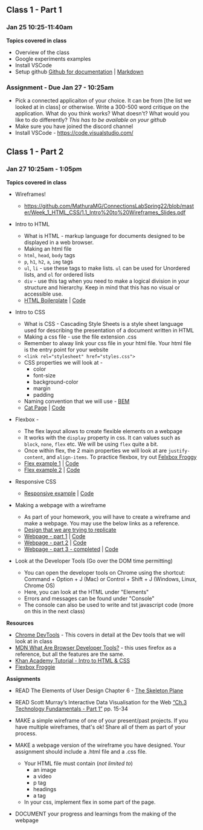 ## Class 1 - Part 1
### Jan 25 10:25-11:40am

**Topics covered in class**
* Overview of the class
* Google experiments examples
* Install VSCode
* Setup github [Github for documentation](https://github.com/MathuraMG/Resources/blob/main/Github-for-documentation.md) | [Markdown](https://markdown-it.github.io/)

### **Assignment - Due Jan 27 - 10:25am**
* Pick a connected applicaiton of your choice. It can be from [the list we looked at in class] or otherwise. Write a 300-500 word critique on the application. What do you think works? What doesn't? What would you like to do differently? *This has to be available on your github*
* Make sure you have joined the discord channel 
* Install VSCode - https://code.visualstudio.com/

## Class 1 - Part 2
### Jan 27 10:25am - 1:05pm

**Topics covered in class**
* Wireframes!
  * https://github.com/MathuraMG/ConnectionsLabSpring22/blob/master/Week_1_HTML_CSS/1.1_Intro%20to%20Wireframes_Slides.pdf

* Intro to HTML 
  * What is HTML - markup language for documents designed to be displayed in a web browser. 
  * Making an html file
  * `html`, `head`, `body` tags
  * `p`, `h1`, `h2`, `a`, `img` tags
  * `ul`, `li` - use these tags to make lists. `ul` can be used for Unordered lists, and `ol` for ordered lists
  * `div` - use this tag when you need to make a logical division in your structure and hierarchy. Keep in mind that this has no visual or accessible use.
  * [HTML Boilerplate](https://mathuramg.com/ConnectionsLabSpring22/Week_1_HTML_CSS/HTML_Boilerplate/) | [Code](https://github.com/MathuraMG/ConnectionsLabSpring22/tree/master/Week_1_HTML_CSS/HTML_Boilerplate)

* Intro to CSS
  * What is CSS - Cascading Style Sheets is a style sheet language used for describing the presentation of a document written in HTML
  * Making a css file - use the file extension .css
  * Remember to alway link your css file in your html file. Your html file is the entry point for your website
  * `<link rel="stylesheet" href="styles.css">`
  * CSS properties we will look at - 
    * color
    * font-size
    * background-color
    * margin
    * padding
  * Naming convention that we will use - [BEM](http://getbem.com/naming/)
  * [Cat Page](https://mathuramg.com/ConnectionsLabSpring22/Week_1_HTML_CSS/Simple_Cat_Page/) | [Code](https://github.com/MathuraMG/ConnectionsLabSpring22/tree/master/Week_1_HTML_CSS/Simple_Cat_Page)

* Flexbox - 
  * The flex layout allows to create flexible elements on a webpage
  * It works with the `display` property in css. It can values such as `block`, `none`, `flex` etc. We will be using `flex` quite a bit.
  * Once within flex, the 2 main properties we will look at are `justify-content`, and `align-items`. To practice flexbox, try out [Felxbox Froggy](https://flexboxfroggy.com/)
  * [Flex example 1](https://mathuramg.com/ConnectionsLabSpring22/Week_1_HTML_CSS/CSS_Layout_Flex_01/) | [Code](https://github.com/MathuraMG/ConnectionsLabSpring22/tree/master/Week_1_HTML_CSS/CSS_Layout_Flex_01)
  * [Flex example 2](https://mathuramg.com/ConnectionsLabSpring22/Week_1_HTML_CSS/CSS_Layout_Flex_02/) | [Code](https://github.com/MathuraMG/ConnectionsLabSpring22/tree/master/Week_1_HTML_CSS/CSS_Layout_Flex_02)
* Responsive CSS
  * [Responsive example](https://mathuramg.com/ConnectionsLabSpring22/Week_1_HTML_CSS/CSS_Layout_Fluid_Responsive/) | [Code](https://github.com/MathuraMG/ConnectionsLabSpring22/tree/master/Week_1_HTML_CSS/CSS_Layout_Fluid_Responsive)

* Making a webpage with a wireframe
  * As part of your homework, you will have to create a wireframe and make a webpage. You may use the below links as a reference. 
  * [Design that we are trying to replicate](https://github.com/MathuraMG/ConnectionsLabSpring22/blob/master/Week_1_HTML_CSS/Show_A_Thing.pdf)
  * [Webpage - part 1](https://mathuramg.com/ConnectionsLabSpring22/Week_1_HTML_CSS/ShowAThing_1_HTML/) | [Code](https://github.com/MathuraMG/ConnectionsLabSpring22/tree/master/Week_1_HTML_CSS/ShowAThing_1_HTML)
  * [Webpage - part 2](https://mathuramg.com/ConnectionsLabSpring22/Week_1_HTML_CSS/ShowAThing_2_CSS/) | [Code](https://github.com/MathuraMG/ConnectionsLabSpring22/tree/master/Week_1_HTML_CSS/ShowAThing_2_CSS)
  * [Webpage - part 3 - completed](https://mathuramg.com/ConnectionsLabSpring22/Week_1_HTML_CSS/ShowAThing_3_Design_Complete/) | [Code](https://github.com/MathuraMG/ConnectionsLabSpring22/tree/master/Week_1_HTML_CSS/ShowAThing_3_Design_Complete)

* Look at the Developer Tools (Go over the DOM time permitting)
  * You can open the developer tools on Chrome using the shortcut: Command + Option + J (Mac) or Control + Shift + J (Windows, Linux, Chrome OS)
  * Here, you can look at the HTML under "Elements"
  * Errors and messages can be found under "Console"
  * The console can also be used to write and tst javascript code (more on this in the next class)

**Resources**
* [Chrome DevTools](https://developer.chrome.com/docs/devtools/) - This covers in detail at the Dev tools that we will look at in class
* [MDN What Are Browser Developer Tools?](https://developer.mozilla.org/en-US/docs/Learn/Common_questions/What_are_browser_developer_tools) - this uses firefox as a reference, but all the features are the same.
* [Khan Academy Tutorial - Intro to HTML & CSS](https://www.khanacademy.org/computing/computer-programming/html-css) 
* [Flexbox Froggie](https://flexboxfroggy.com/)

**Assignments**
* READ The Elements of User Design Chapter 6 - [The Skeleton Plane](https://learning-oreilly-com.proxy.library.nyu.edu/library/view/the-elements-of/9780321684486/ch07.html#ch06lev1sec1)
* READ Scott Murray’s Interactive Data Visualisation for the Web [“Ch.3 Technology Fundamentals - Part 1”](https://ebookcentral-proquest-com.proxy.library.nyu.edu/lib/nyulibrary-ebooks/reader.action?docID=4938502)  pp. 15-34
* MAKE a simple wireframe of one of your present/past projects. If you have multiple wireframes, that's ok! Share all of them as part of your process.
* MAKE a webpage version  of  the wireframe you have designed. Your assignment should include a .html file and a .css file. 
  * Your HTML file must contain (*not limited to*)
    * an image
    * a video
    * p tag
    * headings
    * a tag
  * In your css, implement flex in some part of the page.

* DOCUMENT  your progress and learnings from the making of the webpage
